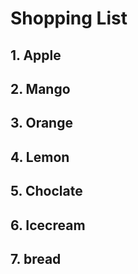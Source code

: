 # Shopping List
## 1. Apple
## 2. Mango
## 3. Orange
## 4. Lemon
## 5. Choclate
## 6. Icecream
## 7. bread